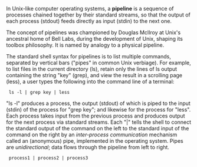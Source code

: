 In Unix-like computer operating systems, a __pipeline__ is a sequence of processes chained together by their standard streams, so that the output of each process (stdout) feeds directly as input (stdin) to the next one.

The concept of pipelines was championed by Douglas McIlroy at Unix's ancestral home of Bell Labs, during the development of Unix, shaping its toolbox philosophy. It is named by analogy to a physical pipeline.

The standard shell syntax for pipelines is to list multiple commands, separated by vertical bars ("pipes" in common Unix verbiage). For example, to list files in the current directory (ls), retain only the lines of ls output containing the string "key" (grep), and view the result in a scrolling page (less), a user types the following into the command line of a terminal:

```
 ls -l | grep key | less
 ```
 
 "ls -l" produces a process, the output (stdout) of which is piped to the input (stdin) of the process for "grep key"; and likewise for the process for "less". Each process takes input from the previous process and produces output for the next process via standard streams. Each "|" tells the shell to connect the standard output of the command on the left to the standard input of the command on the right by an _inter-process communication_ mechanism called an (anonymous) pipe, implemented in the operating system. Pipes are _unidirectional_; data flows through the pipeline from left to right.
 
 ```
  process1 | process2 | process3
  ```
  
  
